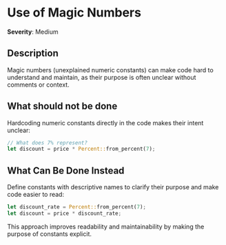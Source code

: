 # Use of Magic Numbers

**Severity**: Medium

## Description

Magic numbers (unexplained numeric constants) can make code hard to understand and maintain, as their purpose is often
unclear without comments or context.

## What should not be done

Hardcoding numeric constants directly in the code makes their intent unclear:

```rust
// What does 7% represent?
let discount = price * Percent::from_percent(7);
```

## What Can Be Done Instead

Define constants with descriptive names to clarify their purpose and make code easier to read:

```rust
let discount_rate = Percent::from_percent(7);
let discount = price * discount_rate;
```

This approach improves readability and maintainability by making the purpose of constants explicit.

